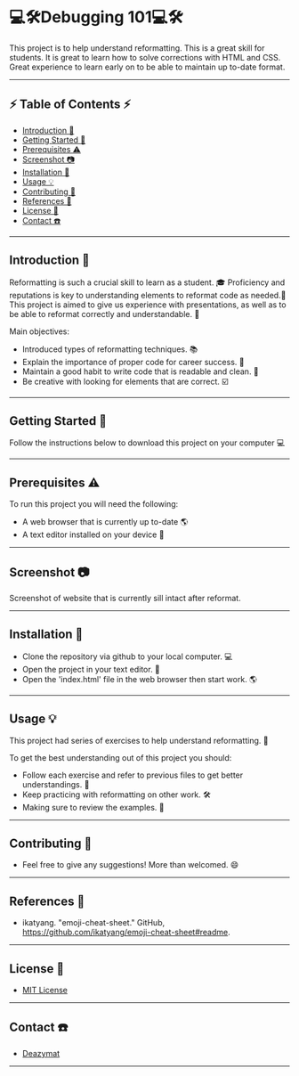 # 💻🛠️Debugging 101💻🛠️

This project is to help understand reformatting. This is a great skill for students. It is great to learn how to solve corrections with HTML and CSS. Great experience to learn early on to be able to maintain up to-date format.

---

## ⚡ Table of Contents ⚡

- [Introduction 🚀](#introduction-🚀)
- [Getting Started 📢](#getting-started-📢)
- [Prerequisites ⚠️](#prerequisites-⚠️)
- [Screenshot 📷](#screenshot-📷)
- [Installation 🔧](#installation-🔧)
- [Usage 💡](#usage-💡)
- [Contributing 🤝](#contributing-🤝)
- [References 💪](#references-💪)
- [License 🔐](#license-🔐)
- [Contact ☎️](#contact-☎️)

---

## Introduction 🚀

Reformatting is such a crucial skill to learn as a student. 🎓 Proficiency and reputations is key to understanding elements to reformat code as needed.🤝This project is aimed to give us experience with presentations, as well as to be able to reformat correctly and understandable. 🧠

Main objectives:

- Introduced types of reformatting techniques. 📚
- Explain the importance of proper code for career success. 💼
- Maintain a good habit to write code that is readable and clean. 🧠
- Be creative with looking for elements that are correct. ☑️

---

## Getting Started 📢

Follow the instructions below to download this project on your computer 💻

---

## Prerequisites ⚠️

To run this project you will need the following:

- A web browser that is currently up to-date 🌎
- A text editor installed on your device 📃

---

## Screenshot 📷

Screenshot of website that is currently sill intact after reformat.

---

## Installation 🔧

- Clone the repository via github to your local computer. 💻
- Open the project in your text editor. 📃
- Open the 'index.html' file in the web browser then start work. 🌎

---

## Usage 💡

This project had series of exercises to help understand reformatting. 🧠

To get the best understanding out of this project you should:

- Follow each exercise and refer to previous files to get better understandings. 📖
- Keep practicing with reformatting on other work. 🛠️
- Making sure to review the examples. 👀

---

## Contributing 🤝

- Feel free to give any suggestions! More than welcomed. 😄

---

## References 💪

- ikatyang. "emoji-cheat-sheet." GitHub, https://github.com/ikatyang/emoji-cheat-sheet#readme.

---

## License 🔐

- [MIT License](LICENSE.md)

---

## Contact ☎️

- [Deazymat](https://github.com/Deazymat/Debugging-1)

---